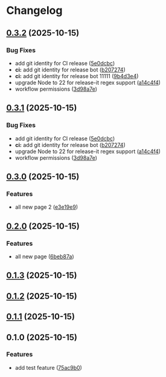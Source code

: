# Changelog

## [0.3.2](https://github.com/zkhan360healthtek/release/compare/v0.3.0...v0.3.2) (2025-10-15)

### Bug Fixes

* add git identity for CI release ([5e0dcbc](https://github.com/zkhan360healthtek/release/commit/5e0dcbc8f087ca5b7a0e777873604f7c9d6bd7c2))
* **ci:** add git identity for release bot ([b207274](https://github.com/zkhan360healthtek/release/commit/b20727406853f6012d62098d51b102bb29d6191a))
* **ci:** add git identity for release bot 11111 ([9b4d3e4](https://github.com/zkhan360healthtek/release/commit/9b4d3e4bb34dc4f944ad1d89d436ed79806d5c34))
* upgrade Node to 22 for release-it regex support ([a14c4f4](https://github.com/zkhan360healthtek/release/commit/a14c4f4bb3054f0956723428b1dc93e088e7f75a))
* workflow permissions ([3d98a7e](https://github.com/zkhan360healthtek/release/commit/3d98a7e227afd3b61a1dba1695cb05e0faf7c21c))

## [0.3.1](https://github.com/zkhan360healthtek/release/compare/v0.3.0...v0.3.1) (2025-10-15)

### Bug Fixes

* add git identity for CI release ([5e0dcbc](https://github.com/zkhan360healthtek/release/commit/5e0dcbc8f087ca5b7a0e777873604f7c9d6bd7c2))
* **ci:** add git identity for release bot ([b207274](https://github.com/zkhan360healthtek/release/commit/b20727406853f6012d62098d51b102bb29d6191a))
* upgrade Node to 22 for release-it regex support ([a14c4f4](https://github.com/zkhan360healthtek/release/commit/a14c4f4bb3054f0956723428b1dc93e088e7f75a))
* workflow permissions ([3d98a7e](https://github.com/zkhan360healthtek/release/commit/3d98a7e227afd3b61a1dba1695cb05e0faf7c21c))

## [0.3.0](https://github.com/zkhan360healthtek/release/compare/v0.2.0...v0.3.0) (2025-10-15)

### Features

* all new page 2 ([e3e19e9](https://github.com/zkhan360healthtek/release/commit/e3e19e924fdd0a4cc99004e0f1557d930a7c79a8))

## [0.2.0](https://github.com/zkhan360healthtek/release/compare/v0.1.3...v0.2.0) (2025-10-15)

### Features

* all new page ([6beb87a](https://github.com/zkhan360healthtek/release/commit/6beb87af124f980dfa501507d7ad68fe412b03d9))

## [0.1.3](https://github.com/zkhan360healthtek/release/compare/v0.1.2...v0.1.3) (2025-10-15)

## [0.1.2](https://github.com/zkhan360healthtek/release/compare/v0.1.1...v0.1.2) (2025-10-15)

## [0.1.1](https://github.com/zkhan360healthtek/release/compare/v0.1.0...v0.1.1) (2025-10-15)

## 0.1.0 (2025-10-15)

### Features

* add test feature ([75ac9b0](https://github.com/zkhan360healthtek/release/commit/75ac9b0876d087cfafd2b2575dbfd56d4526df59))
